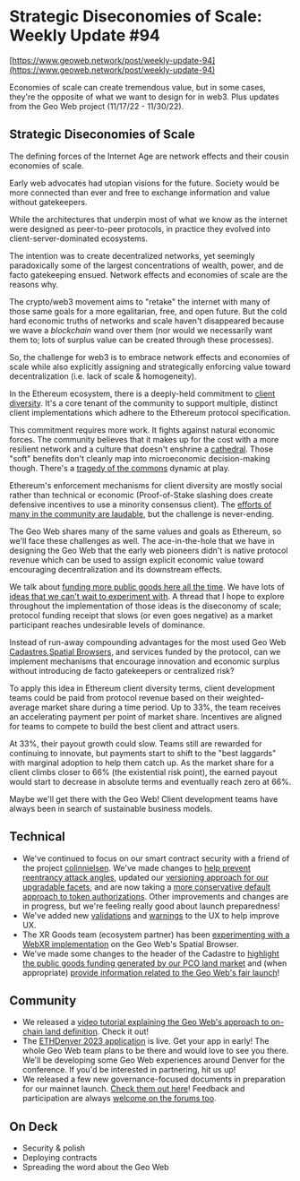 # Strategic Diseconomies of Scale: Weekly Update #94

[https://www.geoweb.network/post/weekly-update-94](https://www.geoweb.network/post/weekly-update-94)

Economies of scale can create tremendous value, but in some cases, they're the opposite of what we want to design for in web3. Plus updates from the Geo Web project (11/17/22 - 11/30/22).

## Strategic Diseconomies of Scale

The defining forces of the Internet Age are network effects and their cousin economies of scale.

Early web advocates had utopian visions for the future. Society would be more connected than ever and free to exchange information and value without gatekeepers.

While the architectures that underpin most of what we know as the internet were designed as peer-to-peer protocols, in practice they evolved into client-server-dominated ecosystems.

The intention was to create decentralized networks, yet seemingly paradoxically some of the largest concentrations of wealth, power, and de facto gatekeeping ensued. Network effects and economies of scale are the reasons why.

The crypto/web3 movement aims to "retake" the internet with many of those same goals for a more egalitarian, free, and open future. But the cold hard economic truths of networks and scale haven't disappeared because we wave a _blockchain_ wand over them (nor would we necessarily want them to; lots of surplus value can be created through these processes).

So, the challenge for web3 is to embrace network effects and economies of scale while also explicitly assigning and strategically enforcing value toward decentralization (i.e. lack of scale & homogeneity).

In the Ethereum ecosystem, there is a deeply-held commitment to [client diversity](https://ethereum.org/en/developers/docs/nodes-and-clients/client-diversity/). It's a core tenant of the community to support multiple, distinct client implementations which adhere to the Ethereum protocol specification.

This commitment requires more work. It fights against natural economic forces. The community believes that it makes up for the cost with a more resilient network and a culture that doesn't enshrine a [cathedral](https://en.wikipedia.org/wiki/The_Cathedral_and_the_Bazaar). Those "soft" benefits don't cleanly map into microeconomic decision-making though. There's a [tragedy of the commons](https://en.wikipedia.org/wiki/Tragedy_of_the_commons) dynamic at play.

Ethereum's enforcement mechanisms for client diversity are mostly social rather than technical or economic (Proof-of-Stake slashing does create defensive incentives to use a minority consensus client). The [efforts of many in the community are laudable](https://clientdiversity.org/), but the challenge is never-ending.

The Geo Web shares many of the same values and goals as Ethereum, so we'll face these challenges as well. The ace-in-the-hole that we have in designing the Geo Web that the early web pioneers didn't is native protocol revenue which can be used to assign explicit economic value toward encouraging decentralization and its downstream effects.

We talk about [funding more public goods here all the time](https://www.geoweb.network/blog). We have lots of [ideas that we can't wait to experiment with](https://forum.geoweb.network/c/public-goods/10). A thread that I hope to explore throughout the implementation of those ideas is the diseconomy of scale; protocol funding receipt that slows (or even goes negative) as a market participant reaches undesirable levels of dominance.

Instead of run-away compounding advantages for the most used Geo Web [Cadastres](https://geoweb.land/)[,](https://geoweb.land/)[Spatial Browsers](https://geoweb.land/), and services funded by the protocol, can we implement mechanisms that encourage innovation and economic surplus without introducing de facto gatekeepers or centralized risk?

To apply this idea in Ethereum client diversity terms, client development teams could be paid from protocol revenue based on their weighted-average market share during a time period. Up to 33%, the team receives an accelerating payment per point of market share. Incentives are aligned for teams to compete to build the best client and attract users.

At 33%, their payout growth could slow. Teams still are rewarded for continuing to innovate, but payments start to shift to the "best laggards" with marginal adoption to help them catch up. As the market share for a client climbs closer to 66% (the existential risk point), the earned payout would start to decrease in absolute terms and eventually reach zero at 66%.

Maybe we'll get there with the Geo Web! Client development teams have always been in search of sustainable business models.

## Technical

- We've continued to focus on our smart contract security with a friend of the project [colinnielsen](https://github.com/colinnielsen). We've made changes to [help prevent reentrancy attack angles](https://github.com/Geo-Web-Project/core-contracts/pull/108), updated our [versioning approach for our upgradable facets](https://github.com/Geo-Web-Project/core-contracts/pull/107), and are now taking a [more conservative default approach to token authorizations](https://github.com/Geo-Web-Project/cadastre/pull/313). Other improvements and changes are in progress, but we're feeling really good about launch preparedness!
- We've added new [validations](https://github.com/Geo-Web-Project/cadastre/pull/324) and [warnings](https://github.com/Geo-Web-Project/cadastre/pull/319) to the UX to help improve UX.
- The XR Goods team (ecosystem partner) has been [experimenting with a WebXR implementation](https://github.com/Geo-Web-Project/browser/pull/53) on the Geo Web's Spatial Browser.
- We've made some changes to the header of the Cadastre to [highlight the public goods funding generated by our PCO land market](https://github.com/Geo-Web-Project/cadastre/pull/310) and (when appropriate) [provide information related to the Geo Web's fair launch](https://github.com/Geo-Web-Project/cadastre/pull/317)!

## Community

- We released a [video tutorial explaining the Geo Web's approach to on-chain land definition](https://www.youtube.com/watch?v=1dWMou7OCtg&t). Check it out!
- The [ETHDenver 2023 application](https://www.ethdenver.com/apply) is live. Get your app in early! The whole Geo Web team plans to be there and would love to see you there. We'll be developing some Geo Web experiences around Denver for the conference. If you'd be interested in partnering, hit us up!
- We released a few new governance-focused documents in preparation for our mainnet launch. [Check them out here](https://docs.geoweb.network/community-and-governance/geo-web-principles)! Feedback and participation are always [welcome on the forums too](https://forum.geoweb.network/).

## On Deck

- Security & polish
- Deploying contracts
- Spreading the word about the Geo Web
